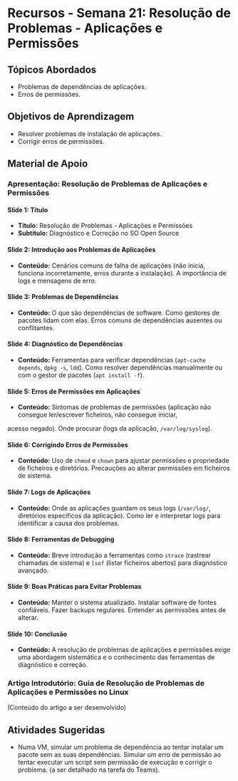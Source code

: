 # Recursos - Semana 21: Resolução de Problemas - Aplicações e Permissões

## Tópicos Abordados
*   Problemas de dependências de aplicações.
*   Erros de permissões.

## Objetivos de Aprendizagem
*   Resolver problemas de instalação de aplicações.
*   Corrigir erros de permissões.

## Material de Apoio

### Apresentação: Resolução de Problemas de Aplicações e Permissões

#### Slide 1: Título
*   **Título:** Resolução de Problemas - Aplicações e Permissões
*   **Subtítulo:** Diagnóstico e Correção no SO Open Source

#### Slide 2: Introdução aos Problemas de Aplicações
*   **Conteúdo:** Cenários comuns de falha de aplicações (não inicia, funciona incorretamente, erros durante a instalação). A importância de logs e mensagens de erro.

#### Slide 3: Problemas de Dependências
*   **Conteúdo:** O que são dependências de software. Como gestores de pacotes lidam com elas. Erros comuns de dependências ausentes ou conflitantes.

#### Slide 4: Diagnóstico de Dependências
*   **Conteúdo:** Ferramentas para verificar dependências (`apt-cache depends`, `dpkg -s`, `ldd`). Como resolver dependências manualmente ou com o gestor de pacotes (`apt install -f`).

#### Slide 5: Erros de Permissões em Aplicações
*   **Conteúdo:** Sintomas de problemas de permissões (aplicação não consegue ler/escrever ficheiros, não consegue iniciar, 


acesso negado). Onde procurar (logs da aplicação, `/var/log/syslog`).

#### Slide 6: Corrigindo Erros de Permissões
*   **Conteúdo:** Uso de `chmod` e `chown` para ajustar permissões e propriedade de ficheiros e diretórios. Precauções ao alterar permissões em ficheiros de sistema.

#### Slide 7: Logs de Aplicações
*   **Conteúdo:** Onde as aplicações guardam os seus logs (`/var/log/`, diretórios específicos da aplicação). Como ler e interpretar logs para identificar a causa dos problemas.

#### Slide 8: Ferramentas de Debugging
*   **Conteúdo:** Breve introdução a ferramentas como `strace` (rastrear chamadas de sistema) e `lsof` (listar ficheiros abertos) para diagnóstico avançado.

#### Slide 9: Boas Práticas para Evitar Problemas
*   **Conteúdo:** Manter o sistema atualizado. Instalar software de fontes confiáveis. Fazer backups regulares. Entender as permissões antes de alterar.

#### Slide 10: Conclusão
*   **Conteúdo:** A resolução de problemas de aplicações e permissões exige uma abordagem sistemática e o conhecimento das ferramentas de diagnóstico e correção.

### Artigo Introdutório: Guia de Resolução de Problemas de Aplicações e Permissões no Linux

(Conteúdo do artigo a ser desenvolvido)

## Atividades Sugeridas
*   Numa VM, simular um problema de dependência ao tentar instalar um pacote sem as suas dependências. Simular um erro de permissão ao tentar executar um script sem permissão de execução e corrigir o problema. (a ser detalhado na tarefa do Teams).

